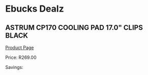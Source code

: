 
# Ebucks Dealz
## ASTRUM CP170 COOLING PAD 17.0" CLIPS BLACK
[Product Page](https://www.ebucks.com/web/shop/productSelected.do?prodId=1227765032&catId=714948688)

Price: R269.00

Savings: 


	